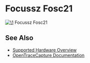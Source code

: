 # Focussz Fosc21

[![\1](../../assets/hardware/general/\2)](./File:Focussz_fosc21_mugshot.png.html)
[](./File:Focussz_fosc21_mugshot.png.html "Enlarge")
Focussz Fosc21

## See Also
- [Supported Hardware Overview](../supported-hardware.md)
- [OpenTraceCapture Documentation](../../opentracecapture/overview.md)
